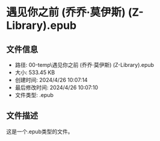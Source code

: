 ﻿# 遇见你之前 (乔乔·莫伊斯) (Z-Library).epub

## 文件信息
- 路径: 00-temp\遇见你之前 (乔乔·莫伊斯) (Z-Library).epub
- 大小: 533.45 KB
- 创建时间: 2024/4/26 10:07:14
- 最后修改时间: 2024/4/26 10:07:10
- 文件类型: .epub

## 文件描述
这是一个.epub类型的文件。

